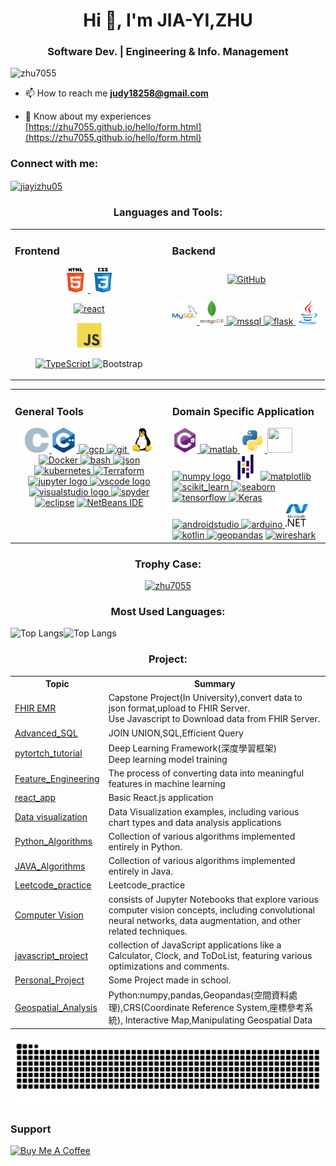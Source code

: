 <h1 align="center">Hi 👋, I'm JIA-YI,ZHU</h1>
<h3 align="center">Software Dev.  | Engineering & Info. Management </h3>

<p align="left"> <img src="https://komarev.com/ghpvc/?username=zhu7055&label=Profile%20views&color=0e75b6&style=flat" alt="zhu7055" /> </p>

- 📫 How to reach me **judy18258@gmail.com**

- 📄 Know about my experiences [https://zhu7055.github.io/hello/form.html](https://zhu7055.github.io/hello/form.html)

<h3 align="left">Connect with me:</h3>
<p align="left">
<a href="https://kaggle.com/jiayizhu05" target="blank"><img align="center" src="https://raw.githubusercontent.com/rahuldkjain/github-profile-readme-generator/master/src/images/icons/Social/kaggle.svg" alt="jiayizhu05" height="30" width="40" /></a>
</p>

<h3 align="center">Languages and Tools:</h3>
<table><tr><td valign="top" width="50%">
<h3>Frontend</h3>
<div align="center">
<a href="https://www.w3.org/html/" target="_blank" rel="noreferrer"> 
    <img src="https://raw.githubusercontent.com/devicons/devicon/master/icons/html5/html5-original-wordmark.svg" alt="html5" width="40" height="40"/> 
  </a>
  <a href="https://www.w3schools.com/css/" target="_blank" rel="noreferrer"> 
    <img src="https://raw.githubusercontent.com/devicons/devicon/master/icons/css3/css3-original-wordmark.svg" alt="css3" width="40" height="40"/> 
  
  </a> <a href="https://react.dev/" target="_blank" rel="noreferrer">
    <img src="https://cdn.jsdelivr.net/gh/devicons/devicon@latest/icons/react/react-original.svg" alt="react" width="40" height="40"/>
  
  </a> <a href="https://developer.mozilla.org/en-US/docs/Web/JavaScript" target="_blank" rel="noreferrer"> 
    <img src="https://raw.githubusercontent.com/devicons/devicon/master/icons/javascript/javascript-original.svg" alt="javascript" width="40" height="40"/> 

</a> <a href="https://www.typescriptlang.org/" target="_blank" rel="noreferrer"> 
    <img src="https://cdn.jsdelivr.net/gh/devicons/devicon@latest/icons/typescript/typescript-original.svg" alt="TypeScript" width="40" height="40"/> </a>
    ![Bootstrap](https://img.shields.io/badge/bootstrap-%238511FA.svg?style=for-the-badge&logo=bootstrap&logoColor=white)
   </div>
  </td>
  <td valign="top" width="50%">
<h3>Backend</h3>  
<div align="center">

<a href="https://github.com/" target="_blank"><img style="margin: 10px" src="https://skillicons.dev/icons?i=github" alt="GitHub" height="50" /></a>

<a href="https://www.mysql.com/" target="_blank" rel="noreferrer"> 
    <img src="https://raw.githubusercontent.com/devicons/devicon/master/icons/mysql/mysql-original-wordmark.svg" alt="mysql" width="40" height="40"/>
    </a> <a href="https://www.mongodb.com/" target="_blank" rel="noreferrer"> 
    <img src="https://raw.githubusercontent.com/devicons/devicon/master/icons/mongodb/mongodb-original-wordmark.svg" alt="mongodb" width="40" height="40"/>
    </a> <a href="https://www.microsoft.com/en-us/sql-server" target="_blank" rel="noreferrer"> 
    <img src="https://www.svgrepo.com/show/303229/microsoft-sql-server-logo.svg" alt="mssql" width="40" height="40"/> 
</a> <a href="https://flask.palletsprojects.com/" target="_blank" rel="noreferrer"> 
    <img src="https://cdn.jsdelivr.net/gh/devicons/devicon@latest/icons/flask/flask-original-wordmark.svg" alt="flask" width="40" height="40"/>
    </a> <a href="https://www.java.com" target="_blank" rel="noreferrer"> 
    <img src="https://raw.githubusercontent.com/devicons/devicon/master/icons/java/java-original.svg" alt="java" width="40" height="40"/> 
</div>
  
  </td></tr>
</table>
<table>
  <tr>
<td valign="top" width="50%">
<h3>General Tools</h3>
<div align="center">
<a href="https://www.cprogramming.com/" target="_blank" rel="noreferrer"> 
    <img src="https://raw.githubusercontent.com/devicons/devicon/master/icons/c/c-original.svg" alt="c" width="40" height="40"/> 
  </a> <a href="https://www.w3schools.com/cpp/" target="_blank" rel="noreferrer"> 
    <img src="https://raw.githubusercontent.com/devicons/devicon/master/icons/cplusplus/cplusplus-original.svg" alt="cplusplus" width="40" height="40"/> 
</a> <a href="https://cloud.google.com" target="_blank" rel="noreferrer"> 
    <img src="https://www.vectorlogo.zone/logos/google_cloud/google_cloud-icon.svg" alt="gcp" width="40" height="40"/>
  </a> <a href="https://git-scm.com/" target="_blank" rel="noreferrer"> 
    <img src="https://www.vectorlogo.zone/logos/git-scm/git-scm-icon.svg" alt="git" width="40" height="40"/>
    </a> <a href="https://www.linux.org/" target="_blank" rel="noreferrer"> 
    <img src="https://raw.githubusercontent.com/devicons/devicon/master/icons/linux/linux-original.svg" alt="linux" width="40" height="40"/> 
  </a> <a href="https://www.docker.com/" target="_blank" rel="noreferrer">
    <img src="https://cdn.jsdelivr.net/gh/devicons/devicon@latest/icons/docker/docker-original-wordmark.svg" alt="Docker"width="40" height="40"/>
  </a>
  <a href="https://www.gnu.org/software/bash/" target="_blank" rel="noreferrer"> 
    <img src="https://www.vectorlogo.zone/logos/gnu_bash/gnu_bash-icon.svg" alt="bash" width="40" height="40"/> 
    </a> <a href="https://www.json.org/json-en.html" target="_blank" rel="noreferrer"> 
    <img src="https://cdn.jsdelivr.net/gh/devicons/devicon@latest/icons/json/json-original.svg" alt="json" width="40" height="40"/>
    </a> <a href="https://kubernetes.io" target="_blank" rel="noreferrer"> 
    <img src="https://www.vectorlogo.zone/logos/kubernetes/kubernetes-icon.svg" alt="kubernetes" width="40" height="40"/> 
  </a> <a href="https://developer.hashicorp.com/terraform/tutorials/aws-get-started/install-cli" target="_blank" rel="noreferrer">   
    <img src="https://cdn.jsdelivr.net/gh/devicons/devicon@latest/icons/terraform/terraform-original.svg" alt="Terraform" width="40" height="40"/>
    </a> <a href="https://jupyter.org/" target="_blank" rel="noreferrer">
    <img src="https://cdn.jsdelivr.net/gh/devicons/devicon/icons/jupyter/jupyter-original.svg" height="40" width="40" alt="jupyter logo"  />
  </a> <a href="https://code.visualstudio.com/" target="_blank" rel="noreferrer">
    <img src="https://cdn.jsdelivr.net/gh/devicons/devicon/icons/vscode/vscode-original.svg" height="40" width="40" alt="vscode logo"  />
  </a> <a href="https://visualstudio.microsoft.com/zh-hant/downloads/" target="_blank" rel="noreferrer">
    <img src="https://cdn.jsdelivr.net/gh/devicons/devicon@latest/icons/visualstudio/visualstudio-original.svg" height="40" width="40" alt="visualstudio logo"/>
  </a> <a href="https://www.python.org" target="_blank" rel="noreferrer">
  </a> <a href="https://www.spyder-ide.org/" target="_blank" rel="noreferrer">
    <img src="https://cdn.jsdelivr.net/gh/devicons/devicon@latest/icons/spyder/spyder-original-wordmark.svg" alt="spyder" width="40" height="40"/></a>
      <a href="https://eclipseide.org/" target="_blank" rel="noreferrer">
      <img src="https://img.shields.io/badge/Eclipse-FE7A16.svg?style=for-the-badge&logo=Eclipse&logoColor=white" alt="eclipse"></a>
    <a href="https://netbeans.apache.org/front/main/index.html" target="_blank" rel="noreferrer">
      <img src="https://img.shields.io/badge/NetBeansIDE-1B6AC6.svg?style=for-the-badge&logo=apache-netbeans-ide&logoColor=white" alt="NetBeans IDE"></a>
  </div>
    
</td><td valign="top" width="50%">
<h3>Domain Specific Application</h3>
<a href="https://www.w3schools.com/cs/" target="_blank" rel="noreferrer"> 
    <img src="https://raw.githubusercontent.com/devicons/devicon/master/icons/csharp/csharp-original.svg" alt="csharp" width="40" height="40"/> 
</a> <a href="https://www.mathworks.com/" target="_blank" rel="noreferrer"> 
    <img src="https://upload.wikimedia.org/wikipedia/commons/2/21/Matlab_Logo.png" alt="matlab" width="40" height="40"/>
   </a>
   <a href="https://www.python.org/downloads/" target="_blank" rel="noreferrer">  
    <img src="https://raw.githubusercontent.com/devicons/devicon/master/icons/python/python-original.svg" alt="python" width="40" height="40"/>
    </a>
    <a href="https://pytorch.org/" target="_blank" rel="noreferrer">
  <img src="https://cdn.jsdelivr.net/gh/devicons/devicon@latest/icons/pytorch/pytorch-original.svg" width="40" height="40"/></a>
  
  <a href="https://numpy.org/" target="_blank" rel="noreferrer"> 
    <img src="https://cdn.jsdelivr.net/gh/devicons/devicon/icons/numpy/numpy-original.svg" height="40" width="40" alt="numpy logo"/>
    </a>
    <a href="https://pandas.pydata.org/" target="_blank" rel="noreferrer"> 
      <img src="https://raw.githubusercontent.com/devicons/devicon/2ae2a900d2f041da66e950e4d48052658d850630/icons/pandas/pandas-original.svg" alt="pandas" width="40" height="40"/></a>
      <a href="https://matplotlib.org/" target="_blank" rel="noreferrer">
    <img src="https://cdn.jsdelivr.net/gh/devicons/devicon@latest/icons/matplotlib/matplotlib-original-wordmark.svg" alt="matplotlib" width="40" height="40"/>
  </a>
  <a href="https://scikit-learn.org/" target="_blank" rel="noreferrer">
    <img src="https://upload.wikimedia.org/wikipedia/commons/0/05/Scikit_learn_logo_small.svg" alt="scikit_learn" width="40" height="40"/> 
  </a> <a href="https://seaborn.pydata.org/" target="_blank" rel="noreferrer">
    <img src="https://seaborn.pydata.org/_images/logo-mark-lightbg.svg" alt="seaborn" width="40" height="40"/> 
  </a>
  <a href="https://www.tensorflow.org" target="_blank" rel="noreferrer"> 
    <img src="https://www.vectorlogo.zone/logos/tensorflow/tensorflow-icon.svg" alt="tensorflow" width="40" height="40"/> 
</a>
    <a href="https://keras.io/" target="_blank" rel="noreferrer">
    <img src="https://cdn.jsdelivr.net/gh/devicons/devicon@latest/icons/keras/keras-original-wordmark.svg" alt="Keras"width="40" height="40"/>
  </a>
  <a href="https://developer.android.com/studio?hl=zh-tw" target="_blank" rel="noreferrer">
    <img src="https://cdn.jsdelivr.net/gh/devicons/devicon@latest/icons/androidstudio/androidstudio-original-wordmark.svg" alt="androidstudio"width="40" height="40" />
    <a href="https://www.arduino.cc/" target="_blank" rel="noreferrer">
    <img src="https://cdn.worldvectorlogo.com/logos/arduino-1.svg" alt="arduino" width="40" height="40"/>
    </a> <a href="https://dotnet.microsoft.com/" target="_blank" rel="noreferrer"> 
    <img src="https://raw.githubusercontent.com/devicons/devicon/master/icons/dot-net/dot-net-original-wordmark.svg" alt="dotnet" width="40" height="40"/>
    </a> <a href="https://kotlinlang.org" target="_blank" rel="noreferrer"> 
    <img src="https://www.vectorlogo.zone/logos/kotlinlang/kotlinlang-icon.svg" alt="kotlin" width="40" height="40"/>
    <a href="https://geopandas.org/en/stable/" target="_blank" rel="noreferrer">
        <img src="https://img.shields.io/badge/geopandas-black?style=for-the-badge&logo=geopandas&logoSize=auto" alt="geopandas"/></a>
      <a href="https://www.wireshark.org/download.html" target="_blank" rel="noreferrer">
          <img src="https://img.shields.io/badge/wireshark-%230047AB?style=for-the-badge&logo=wireshark&logoSize=auto" alt="wireshark"></a>
  </td></tr>
  </table>

<h3 align="center">Trophy Case:</h3>
<p align="center"> <a href="https://github.com/ryo-ma/github-profile-trophy"><img src="https://github-profile-trophy.vercel.app/?username=zhu7055" alt="zhu7055"/>
  </a> </td><td valign="top" width="33%">
<h3 align="center">Most Used Languages:</h3>

![Top Langs](https://github-readme-stats.vercel.app/api/top-langs/?username=zhu7055&layout=compact)![Top Langs](https://github-readme-stats.vercel.app/api/top-langs/?username=zhu7055&&langs_count=8)

<h3 align="center">Project:</h3>
<table>
  <tr>
    <th>Topic</th>
    <th>Summary</th>
  </tr>
  <tr>
    <td><a href="https://github.com/zhu7055/FHIR-EMR">FHIR EMR</a></td>
    <td>Capstone Project(In University),convert data to json format,upload to FHIR Server.<br>Use Javascript to Download data from FHIR Server.</td>
  </tr>
  <tr>
    <td><a href="https://github.com/zhu7055/kaggle_advanced_sql">Advanced_SQL</a></td>
    <td>JOIN UNION,SQL,Efficient Query</td>
  </tr>
  <tr>
    <td><a href="https://github.com/zhu7055/pytorch-tutorial">pytortch_tutorial</a></td>
    <td>Deep Learning Framework(深度學習框架)<br>Deep learning model training</td>
  </tr>
  <tr>
    <td><a href="https://github.com/zhu7055/kaggle_Feature_Engineering">Feature_Engineering</a></td>
    <td>The process of converting data into meaningful features in machine learning</td>
  </tr>
  <tr>
    <td><a href="https://github.com/zhu7055/react_app">react_app</a></td>
    <td>Basic React.js application</td>
  </tr>
  <tr>
    <td><a href="https://github.com/zhu7055/kaggle_visualization">Data visualization</a></td>
    <td>Data Visualization examples, including various chart types and data analysis applications</td>
  </tr>
  <tr>
    <td><a href="https://github.com/zhu7055/Python_Algorithms">Python_Algorithms</a></td>
    <td>Collection of various algorithms implemented entirely in Python.</td>
  </tr>
    <tr>
    <td><a href="https://github.com/zhu7055/JAVA_Algorithms">JAVA_Algorithms</a></td>
    <td>Collection of various algorithms implemented entirely in Java.</td>
  </tr>
  <tr>
    <td><a href="https://github.com/zhu7055/Leetcode_practice">Leetcode_practice</a></td>
    <td>Leetcode_practice</td>
  </tr>
  <tr>
    <td><a href="https://github.com/zhu7055/kaggle_computer_vision">Computer Vision</a></td>
    <td>consists of Jupyter Notebooks that explore various computer vision concepts, including convolutional neural networks, data augmentation, and other related techniques.</td>
  </tr>
  <tr>
    <td><a href="https://github.com/zhu7055/javascript_project">javascript_project</a></td>
    <td>collection of JavaScript applications like a Calculator, Clock, and ToDoList, featuring various optimizations and comments.</td>
  </tr>
  <tr>
    <td><a href="https://github.com/zhu7055/Personal_Project">Personal_Project</a></td>
    <td>Some Project made in school.</td>
  </tr>
  <tr>
    <td><a href="https://github.com/zhu7055/Geospatial_Analysis">Geospatial_Analysis</a></td>
    <td>Python:numpy,pandas,Geopandas(空間資料處理),CRS(Coordinate Reference System,座標參考系統),
Interactive Map,Manipulating Geospatial Data</td>
  </tr>
</table>

![snake gif](https://raw.githubusercontent.com/zhu7055/zhu7055/output/github-contribution-grid-snake.svg)
<h3 align=left>Support</h3>
<a href="https://www.buymeacoffee.com/zhuj70553" target="_blank"><img src="https://cdn.buymeacoffee.com/buttons/v2/default-yellow.png" alt="Buy Me A Coffee" style="height: 60px !important;width: 217px !important;" ></a>

